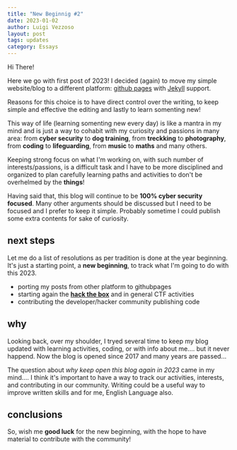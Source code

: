 ```yaml
---
title: "New Beginnig #2"
date: 2023-01-02
author: Luigi Vezzoso
layout: post
tags: updates
category: Essays
---
```

Hi There!

Here we go with first post of 2023! I decided (again) to move my simple website/blog to a different platform: [github pages](https://pages.github.com/) with [Jekyll](https://jekyllrb.com/) support.

Reasons for this choice is to have direct control over the writing, to keep simple and effective the editing and lastly to learn somenting new!

This way of life (learning somenting new every day) is like a mantra in my mind and is just a way to cohabit with my curiosity and passions in many area: from **cyber security** to **dog training**, from **treckking** to **photography**, from **coding** to **lifeguarding**, from **music** to **maths** and many others.

Keeping strong focus on what I'm working on, with such number of interests/passions, is a difficult task and I have to  be more disciplined and organized to plan carefully learning paths and activities to don't be overhelmed by the **things**!

Having said that, this blog will continue to be **100% cyber security focused**. Many other arguments should be discussed but I need to be focused and I prefer to keep it simple. Probably sometime I could publish some extra contents for sake of curiosity.


## next steps
Let me do a list of resolutions as per tradition is done at the year beginning. It's just a starting point, a **new beginning**, to track what I'm going to do with this 2023.

- porting my posts from other platform to githubpages
- starting again the [**hack the box**](https://app.hackthebox.com/profile/3359) and in general CTF activities
- contributing the developer/hacker community publishing code

## why
Looking back, over my shoulder, I tryed several time to keep my blog updated with learning activities, coding, or with info about me.... but it never happend. Now the blog is opened since 2017 and many years are passed...

The question about *why keep open this blog again in 2023* came in my mind.... I think it's important to have a way to track our activities, interests, and contributing in  our community. Writing could be a useful way to improve written skills and for me, English Language also.

## conclusions
So, wish me **good luck** for the new beginning, with the hope to have material to contribute with the community!

